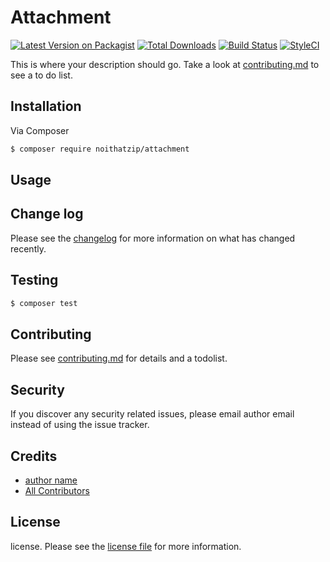 # Attachment

[![Latest Version on Packagist][ico-version]][link-packagist]
[![Total Downloads][ico-downloads]][link-downloads]
[![Build Status][ico-travis]][link-travis]
[![StyleCI][ico-styleci]][link-styleci]

This is where your description should go. Take a look at [contributing.md](contributing.md) to see a to do list.

## Installation

Via Composer

``` bash
$ composer require noithatzip/attachment
```

## Usage

## Change log

Please see the [changelog](changelog.md) for more information on what has changed recently.

## Testing

``` bash
$ composer test
```

## Contributing

Please see [contributing.md](contributing.md) for details and a todolist.

## Security

If you discover any security related issues, please email author email instead of using the issue tracker.

## Credits

- [author name][link-author]
- [All Contributors][link-contributors]

## License

license. Please see the [license file](license.md) for more information.

[ico-version]: https://img.shields.io/packagist/v/noithatzip/attachment.svg?style=flat-square
[ico-downloads]: https://img.shields.io/packagist/dt/noithatzip/attachment.svg?style=flat-square
[ico-travis]: https://img.shields.io/travis/noithatzip/attachment/master.svg?style=flat-square
[ico-styleci]: https://styleci.io/repos/12345678/shield

[link-packagist]: https://packagist.org/packages/noithatzip/attachment
[link-downloads]: https://packagist.org/packages/noithatzip/attachment
[link-travis]: https://travis-ci.org/noithatzip/attachment
[link-styleci]: https://styleci.io/repos/12345678
[link-author]: https://github.com/noithatzip
[link-contributors]: ../../contributors
